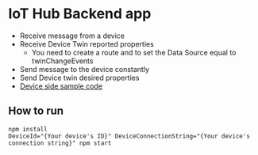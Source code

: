 
# IoT Hub Backend app

* Receive message from a device
* Receive Device Twin reported properties
  * You need to create a route and to set the Data Source equal to twinChangeEvents
* Send message to the device constantly
* Send Device twin desired properties
* [Device side sample code](https://github.com/sakkuru/IoTHub-Device)

## How to run

```
npm install
DeviceId="{Your device's ID}" DeviceConnectionString="{Your device's connection string}" npm start
```
